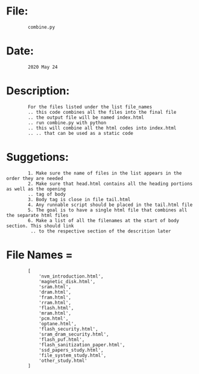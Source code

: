 # File:
			combine.py
# Date:
			2020 May 24
# Description:
			For the files listed under the list file_names
			.. this code combines all the files into the final file
			.. the output file will be named index.html
			.. run combine.py with python
			.. this will combine all the html codes into index.html
			.. .. that can be used as a static code
# Suggetions:
			1. Make sure the name of files in the list appears in the order they are needed
			2. Make sure that head.html contains all the heading portions as well as the opening
			.. tag of body
			3. Body tag is close in file tail.html
			4. Any runnable script should be placed in the tail.html file
			5. The goal is to have a single html file that combines all the separate html files
			6. Make a list of all the filenames at the start of body section. This should link
			 .. to the respective section of the descrition later
# File Names = 
			[
				'nvm_introduction.html',
				'magnetic_disk.html',
				'sram.html',
				'dram.html',
				'fram.html',
				'rram.html',
				'flash.html',
				'mram.html',
				'pcm.html',
				'optane.html',
				'flash_security.html',
				'sram_dram_security.html',
				'flash_puf.html',
				'flash_sanitization_paper.html',
				'ssd_papers_study.html',
				'file_system_study.html',
				'other_study.html'
			]
